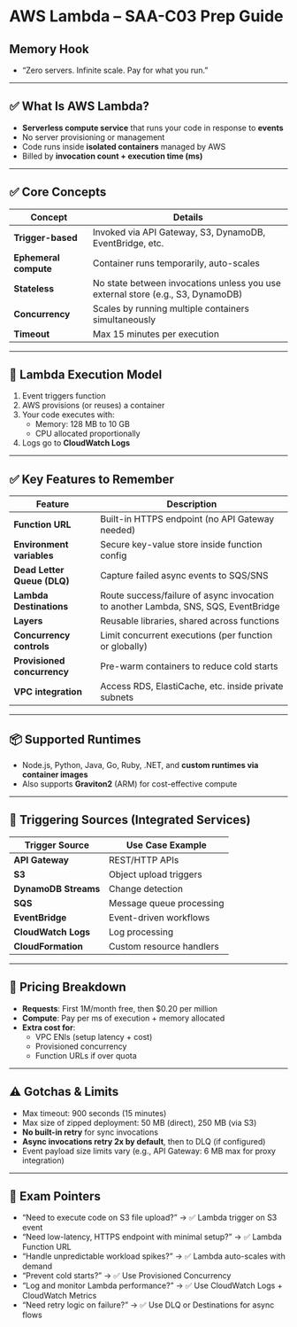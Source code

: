 # AWS Lambda – SAA-C03 Prep Guide

## Memory Hook  

- “Zero servers. Infinite scale. Pay for what you run.”

---

## ✅ What Is AWS Lambda?

- **Serverless compute service** that runs your code in response to **events**
- No server provisioning or management
- Code runs inside **isolated containers** managed by AWS
- Billed by **invocation count + execution time (ms)**

---

## ✅ Core Concepts

| Concept              | Details                                                    |
|----------------------|------------------------------------------------------------|
| **Trigger-based**     | Invoked via API Gateway, S3, DynamoDB, EventBridge, etc.  |
| **Ephemeral compute** | Container runs temporarily, auto-scales                   |
| **Stateless**         | No state between invocations unless you use external store (e.g., S3, DynamoDB) |
| **Concurrency**       | Scales by running multiple containers simultaneously       |
| **Timeout**           | Max 15 minutes per execution                              |

---

## 🧠 Lambda Execution Model

1. Event triggers function
2. AWS provisions (or reuses) a container
3. Your code executes with:
   - Memory: 128 MB to 10 GB
   - CPU allocated proportionally
4. Logs go to **CloudWatch Logs**

---

## ✅ Key Features to Remember

| Feature                  | Description                                               |
|--------------------------|-----------------------------------------------------------|
| **Function URL**         | Built-in HTTPS endpoint (no API Gateway needed)           |
| **Environment variables**| Secure key-value store inside function config             |
| **Dead Letter Queue (DLQ)** | Capture failed async events to SQS/SNS                 |
| **Lambda Destinations**  | Route success/failure of async invocation to another Lambda, SNS, SQS, EventBridge |
| **Layers**               | Reusable libraries, shared across functions               |
| **Concurrency controls** | Limit concurrent executions (per function or globally)    |
| **Provisioned concurrency** | Pre-warm containers to reduce cold starts              |
| **VPC integration**      | Access RDS, ElastiCache, etc. inside private subnets      |

---

## 📦 Supported Runtimes

- Node.js, Python, Java, Go, Ruby, .NET, and **custom runtimes via container images**
- Also supports **Graviton2** (ARM) for cost-effective compute

---

## 🔄 Triggering Sources (Integrated Services)

| Trigger Source         | Use Case Example                        |
|------------------------|------------------------------------------|
| **API Gateway**         | REST/HTTP APIs                          |
| **S3**                  | Object upload triggers                  |
| **DynamoDB Streams**    | Change detection                        |
| **SQS**                 | Message queue processing                |
| **EventBridge**         | Event-driven workflows                  |
| **CloudWatch Logs**     | Log processing                          |
| **CloudFormation**      | Custom resource handlers                |

---

## 💸 Pricing Breakdown

- **Requests**: First 1M/month free, then $0.20 per million
- **Compute**: Pay per ms of execution + memory allocated
- **Extra cost for**:
  - VPC ENIs (setup latency + cost)
  - Provisioned concurrency
  - Function URLs if over quota

---

## ⚠️ Gotchas & Limits

- Max timeout: 900 seconds (15 minutes)
- Max size of zipped deployment: 50 MB (direct), 250 MB (via S3)
- **No built-in retry** for sync invocations
- **Async invocations retry 2x by default**, then to DLQ (if configured)
- Event payload size limits vary (e.g., API Gateway: 6 MB max for proxy integration)

---

## 📌 Exam Pointers

- “Need to execute code on S3 file upload?” → ✅ Lambda trigger on S3 event
- “Need low-latency, HTTPS endpoint with minimal setup?” → ✅ Lambda Function URL
- “Handle unpredictable workload spikes?” → ✅ Lambda auto-scales with demand
- “Prevent cold starts?” → ✅ Use Provisioned Concurrency
- “Log and monitor Lambda performance?” → ✅ Use CloudWatch Logs + CloudWatch Metrics
- “Need retry logic on failure?” → ✅ Use DLQ or Destinations for async flows
